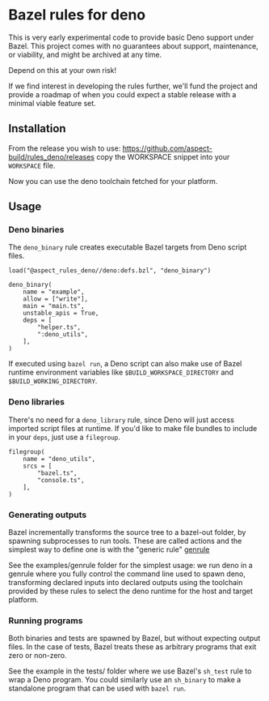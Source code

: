 # Bazel rules for deno

This is very early experimental code to provide basic Deno support under Bazel.
This project comes with no guarantees about support, maintenance, or viability, and might be archived at any time.

Depend on this at your own risk!

If we find interest in developing the rules further, we'll fund the project and provide a roadmap of when
you could expect a stable release with a minimal viable feature set.

## Installation

From the release you wish to use:
https://github.com/aspect-build/rules_deno/releases copy the WORKSPACE snippet into your `WORKSPACE` file.

Now you can use the deno toolchain fetched for your platform.

## Usage

### Deno binaries

The `deno_binary` rule creates executable Bazel targets from Deno script files.

```starlark
load("@aspect_rules_deno//deno:defs.bzl", "deno_binary")

deno_binary(
    name = "example",
    allow = ["write"],
    main = "main.ts",
    unstable_apis = True,
    deps = [
        "helper.ts",
        ":deno_utils",
    ],
)
```

If executed using `bazel run`, a Deno script can also make use of Bazel runtime
environment variables like `$BUILD_WORKSPACE_DIRECTORY` and
`$BUILD_WORKING_DIRECTORY`.

### Deno libraries

There's no need for a `deno_library` rule, since Deno will just access imported
script files at runtime. If you'd like to make file bundles to include in your
`deps`, just use a `filegroup`.

```starlark
filegroup(
    name = "deno_utils",
    srcs = [
        "bazel.ts",
        "console.ts",
    ],
)
```

### Generating outputs

Bazel incrementally transforms the source tree to a bazel-out folder, by spawning
subprocesses to run tools. These are called actions and the simplest way to define
one is with the "generic rule" [genrule](https://docs.bazel.build/versions/main/be/general.html#genrule)

See the examples/genrule folder for the simplest usage: we run deno in a genrule
where you fully control the command line used to spawn deno, transforming declared
inputs into declared outputs using the toolchain provided by these rules to select
the deno runtime for the host and target platform.

### Running programs

Both binaries and tests are spawned by Bazel, but without expecting output files.
In the case of tests, Bazel treats these as arbitrary programs that exit zero or non-zero.

See the example in the tests/ folder where we use Bazel's `sh_test` rule to wrap a
Deno program. You could similarly use an `sh_binary` to make a standalone program
that can be used with `bazel run`.
